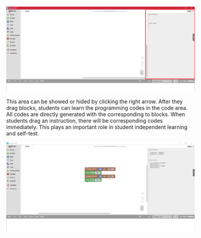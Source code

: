 ![](images/coding%20area1.png)

This area can be showed or hided by clicking the right arrow. After they drag blocks, students can learn the programming codes in the code area.  All codes are directly generated with the corresponding to blocks. When students drag an instruction, there will be corresponding codes immediately. This plays an important role in student independent learning and self-test.

![](images/codingarea2.png)